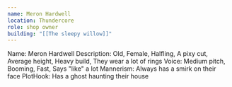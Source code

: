 ```yaml
---
name: Meron Hardwell
location: Thundercore
role: shop owner
building: "[[The sleepy willow]]"
---
```

Name: Meron Hardwell
Description: Old, Female, Halfling, A pixy cut, Average height, Heavy build, They wear a lot of rings
Voice: Medium pitch, Booming, Fast, Says "like" a lot
Mannerism: Always has a smirk on their face
PlotHook: Has a ghost haunting their house